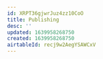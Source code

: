 ```yaml
---
id: XRPT36gjwrJuz4zz10CoO
title: Publishing
desc: ''
updated: 1639958268750
created: 1639958268750
airtableId: recj9w2AegYSAWCxV
---
```


